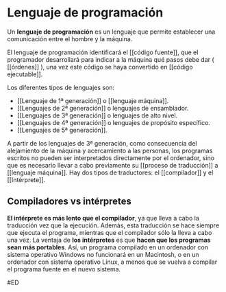 # Lenguaje de programación
Un **lenguaje de programación** es un lenguaje que permite establecer una comunicación entre el hombre y la máquina.

El lenguaje de programación identificará el [[código fuente]], que el programador desarrollará para indicar a la máquina qué pasos debe dar ( [[órdenes]] ), una vez este código se haya convertido en [[código ejecutable]].

Los diferentes tipos de lenguajes son:

-   [[Lenguaje de 1ª generación]] o [[lenguaje máquina]].
-   [[Lenguajes de 2ª generación]] o lenguajes de ensamblador.
-   [[Lenguajes de 3ª generación]] o lenguajes de alto nivel.
-   [[Lenguajes de 4ª generación]] o lenguajes de propósito específico.
-   [[Lenguajes de 5ª generación]].

A partir de los lenguajes de 3ª generación, como consecuencia del alejamiento de la máquina y acercamiento a las personas, los programas escritos no pueden ser interpretados directamente por el ordenador, sino que es necesario llevar a cabo previamente su [[proceso de traducción]] a [[lenguaje máquina]]. Hay dos tipos de traductores: el [[compilador]] y el [[Intérprete]].

## Compiladores vs intérpretes
**El intérprete es más lento que el compilador**, ya que lleva a cabo la traducción vez que la ejecución. Además, esta traducción se hace siempre que ejecuta el programa, mientras que el compilador sólo la lleva a cabo una vez.
La ventaja de **los intérpretes** es que **hacen que los programas sean más portables**. Así, un programa compilado en un ordenador con sistema operativo Windows no funcionará en un Macintosh, o en un ordenador con sistema operativo Linux, a menos que se vuelva a compilar el programa fuente en el nuevo sistema.

#ED